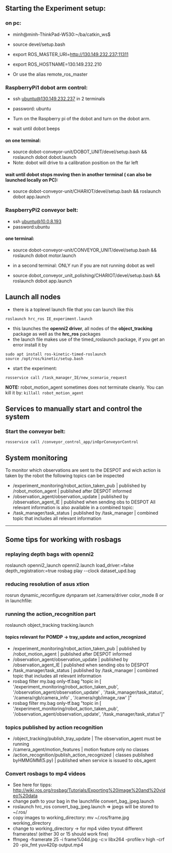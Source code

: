 ## Starting the Experiment setup:

### on pc:
 - minh@minh-ThinkPad-W530:~/ba/catkin_ws$ 
 - source devel/setup.bash
 - export ROS_MASTER_URI=http://130.149.232.237:11311
 - export ROS_HOSTNAME=130.149.232.210

 - Or use the alias remote_ros_master 

### RaspberryPi1 dobot arm control: 
 - ssh ubuntu@130.149.232.237   in 2 terminals 
 - password: ubuntu

 - Turn on the Raspberry pi of the dobot and turn on the dobot arm. 
 - wait until dobot beeps

#### on one terminal:
 
 - source dobot-conveyor-unit/DOBOT_UNIT/devel/setup.bash && roslaunch dobot dobot.launch
 - Note: dobot will drive to a calibration position on the far left 

#### wait until dobot stops moving then in another terminal ( can also be launched locally on PC):
 
 - source dobot-conveyor-unit/CHARIOT/devel/setup.bash && roslaunch dobot app.launch


### RaspberryPi2 conveyor belt:
 - ssh ubuntu@10.0.8.193
 - password:ubuntu

#### one terminal:
- source dobot-conveyor-unit/CONVEYOR_UNIT/devel/setup.bash && roslaunch dobot motor.launch


- in a second terminal:  ONLY run if you are not running dobot as well 
- source dobot_conveyor_unit_polishing/CHARIOT/devel/setup.bash && roslaunch dobot app.launch


## Launch all nodes 
- there is a toplevel launch file that you can launch like this 
```
roslaunch hrc_ros IE_experiment.launch
```
- this launches the **openni2 driver**, all nodes of the **object_tracking** package as well as the **hrc_ros** packages
- the launch file makes use of the timed_roslaunch package, if you get an error install it by 
```
sudo apt install ros-kinetic-timed-roslaunch
source /opt/ros/kinetic/setup.bash
```
- start the experiment: 
```
rosservice call /task_manager_IE/new_scenario_request
```

**NOTE:**  robot_motion_agent sometimes does not terminate cleanly. You can kill it by: ```killall robot_motion_agent```


## Services to manually start and control the system 

### Start the conveyor belt: 
```
rosservice call /conveyor_control_app/inOprConveyorControl
```

## System monitoring 
To monitor which observations are sent to the DESPOT and wich action is taken by the robot the following topics can be inspected 
- /experiment_monitoring/robot_action_taken_pub   |   published by /robot_motion_agent      | published after DESPOT informed
- /observation_agent/observation_update		  |   published by /observation_agent_IE    | published when sending obs to DESPOT
All relevant information is also available in a combined topic: 
- /task_manager/task_status			| published by /task_manager		  | combined topic that includes all relevant information 



____________________________________________________________________________________

## Some tips for working with rosbags 

### replaying depth bags with openni2 
roslaunch openni2_launch openni2.launch load_driver:=false depth_registration:=true
rosbag play --clock dataset_upd.bag

### reducing resolution of asus xtion 
rosrun dynamic_reconfigure dynparam set /camera/driver color_mode 8
or in launchfile: <param name="camera/driver/color_mode" value="8" /> 

### running the action_recognition part 
roslaunch object_tracking tracking.launch

#### topics relevant for POMDP -> tray_update and action_recognized 
- /experiment_monitoring/robot_action_taken_pub   |   published by /robot_motion_agent      | published after DESPOT informed
- /observation_agent/observation_update		|   published by /observation_agent_IE    | published when sending obs to DESPOT
- /task_manager/task_status			| published by /task_manager		  | combined topic that includes all relevant information 
- rosbag filter my.bag only-tf.bag "topic in [ '/experiment_monitoring/robot_action_taken_pub', '/observation_agent/observation_update' , '/task_manager/task_status', '/camera/rgb/camera_info' , '/camera/rgb/image_raw' ]"
- rosbag filter my.bag only-tf.bag "topic in [ '/experiment_monitoring/robot_action_taken_pub', '/observation_agent/observation_update', '/task_manager/task_status']"

### topics published by action recognition
- /object_tracking/publish_tray_update		| The observation_agent must be running 
- /camera_agent/motion_features 			| motion feature only no classes
- /action_recognition/publish_action_recognized   | classes published byHMMGMM(5.py) | published when service is issued to obs_agent


### Convert rosbags to mp4 videos 
- See here for tipps: http://wiki.ros.org/rosbag/Tutorials/Exporting%20image%20and%20video%20data
- change path to your bag in the launchfile convert_bag_jpeg.launch
- roslaunch hrc_ros convert_bag_jpeg.launch   => jpegs will be stored to ~/.ros/ 
- copy images to working_directory: mv ~/.ros/frame.jpg working_directory
- change to working_directory -> for mp4 video tryout different framerates! (either 30 or 15 should work fine) 
- ffmpeg -framerate 25 -i frame%04d.jpg -c:v libx264 -profile:v high -crf 20 -pix_fmt yuv420p output.mp4



